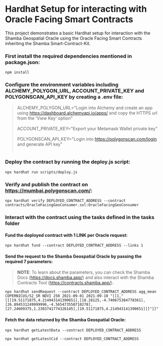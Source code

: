 # Hardhat Setup for interacting with Oracle Facing Smart Contracts

This project demonstrates a basic Hardhat setup for interaction with the Shamba Geospatial Oracle using the Oracle Facing Smart Contracts inheriting the Shamba Smart-Contract-Kit. 


### First install the required dependencies mentioned in package.json:

```
npm install
```

### Configure the environment variables including ALCHEMY_POLYGON_URL, ACCOUNT_PRIVATE_KEY and POLYGONSCAN_API_KEY by creating a .env file:

> ALCHEMY_POLYGON_URL="Login into Alchemy and create an app using https://dashboard.alchemyapi.io/apps/ and copy the HTTPS url from the 'View Key' option"<br /><br />
> ACCOUNT_PRIVATE_KEY="Export your Metamask Wallet private key"<br /><br />
> POLYGONSCAN_API_KEY="Login into https://polygonscan.com/login and generate API key"<br /><br />


### Deploy the contract by running the deploy.js script:

```
npx hardhat run scripts/deploy.js
```

### Verify and publish the contract on https://mumbai.polygonscan.com/:

```
npx hardhat verify DEPLOYED_CONTRACT_ADDRESS --contract contracts/OracleFacingGeoConsumer.sol:OracleFacingGeoConsumer
```

### Interact with the contract using the tasks defined in the tasks folder

#### Fund the deployed contract with 1 LINK per Oracle request: 
        
```
npx hardhat fund --contract DEPLOYED_CONTRACT_ADDRESS --links 1
```

#### Send the request to the Shamba Geospatial Oracle by passing the required 7 parameters:

> **NOTE**: To learn about the parameters, you can check the Shamba Docs (https://docs.shamba.app/) and also interact with the Shamba Contracts Tool (https://contracts.shamba.app/).

```
npx hardhat sendRequest --contract DEPLOYED_CONTRACT_ADDRESS agg_mean COPERNICUS/S2_SR NDVI 250 2021-09-01 2021-09-10 "[[1,"[[[19.51171875,4.214943141390651],[18.28125,-4.740675384778361],[26.894531249999996,-4.565473550710278],[27.24609375,1.2303741774326145],[19.51171875,4.214943141390651]]]"]]"
```


#### Fetch the data returned by the Shamba Geospatial Oracle:

```
npx hardhat getLatestData --contract DEPLOYED_CONTRACT_ADDRESS
```

```
npx hardhat getLatestCid --contract DEPLOYED_CONTRACT_ADDRESS
```



